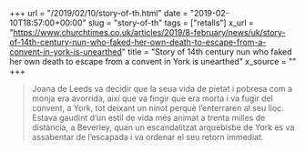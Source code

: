 +++
url = "/2019/02/10/story-of-th.html"
date = "2019-02-10T18:57:00+00:00"
slug = "story-of-th"
tags = ["retalls"]
x_url = "https://www.churchtimes.co.uk/articles/2019/8-february/news/uk/story-of-14th-century-nun-who-faked-her-own-death-to-escape-from-a-convent-in-york-is-unearthed"
title = "Story of 14th century nun who faked her own death to escape from a convent in York is unearthed"
x_source = ""
+++


> Joana de Leeds va decidir que la seua vida de pietat i pobresa com a monja era avorrida, així que va fingir que era morta i va fugir del convent, a York, tot deixant un ninot perquè l’enterraren al seu lloc. Estava gaudint d’un estil de vida més animat a trenta milles de distància, a Beverley, quan un escandalitzat arquebisbe de York es va assabentar de l’escapada i va ordenar el seu retorn immediat.


